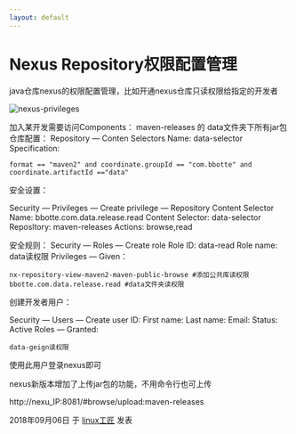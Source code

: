 ```yaml
---
layout: default
---
```


# Nexus Repository权限配置管理

java仓库nexus的权限配置管理，比如开通nexus仓库只读权限给指定的开发者

![nexus-privileges](../images/2018/09/nexus-privileges.png)

加入某开发需要访问Components： maven-releases 的 data文件夹下所有jar包
仓库配置：
Repository — Conten Selectors
Name: data-selector
Specification:

```
format == "maven2" and coordinate.groupId == "com.bbotte" and coordinate.artifactId =="data"
```

安全设置：

Security — Privileges — Create privilege — Repository Content Selector
Name:  bbotte.com.data.release.read
Content Selector:  data-selector
Reposltory:  maven-releases
Actions:  browse,read

安全规则：
Security — Roles — Create role
Role ID: data-read
Role name: data读权限
Privileges — Given：

```
nx-repository-view-maven2-maven-public-browse #添加公共库读权限
bbotte.com.data.release.read #data文件夹读权限
```

创建开发者用户：

Security — Users — Create user
ID:
First name:
Last name:
Email:
Status: Active
Roles — Granted:

```
data-geign读权限
```

使用此用户登录nexus即可

nexus新版本增加了上传jar包的功能，不用命令行也可上传

http://nexu_IP:8081/#browse/upload:maven-releases

2018年09月06日 于 [linux工匠](https://bbotte.github.io/) 发表